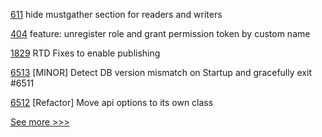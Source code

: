 
[611](https://github.com/hyperledger-labs/fabric-operations-console/pull/611) hide mustgather section for readers and writers

[404](https://github.com/hyperledger/iroha-java/pull/404) feature: unregister role and grant permission token by custom name

[1829](https://github.com/hyperledger/indy-node/pull/1829) RTD Fixes to enable publishing

[6513](https://github.com/hyperledger/besu/pull/6513) [MINOR] Detect DB version mismatch on Startup and gracefully exit #6511

[6512](https://github.com/hyperledger/besu/pull/6512) [Refactor] Move api options to its own class


[See more >>>](https://start-here.hyperledger.org/pull-requests)
